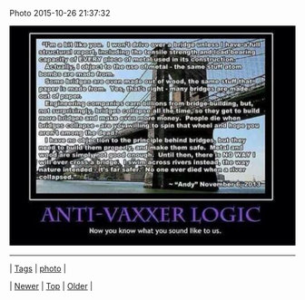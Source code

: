 <!--
title: Photo 2015-10-26 21
date: 2020-06-28T15:27:00.096Z
tags: photo
-->


Photo 2015-10-26 21:37:32

![](131974172988-0.jpg)

<!--BOTTOM-POST-NAVIGATION-->
---

| [Tags](tags.md) | [photo](tag-photo.md) |

| [Newer](131936545785.md) | [Top](index.md) | [Older](132033914794.md) |